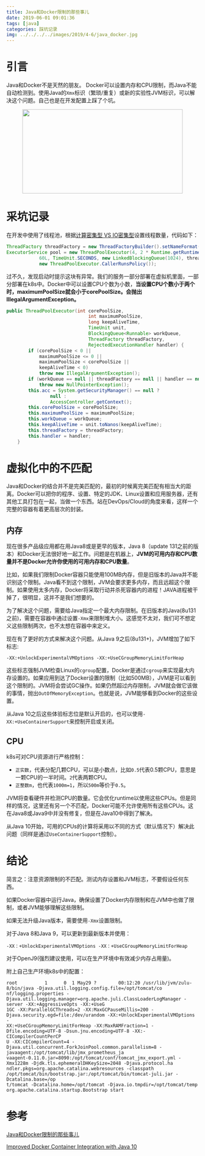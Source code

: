 ```yaml
---
title: Java和Docker限制的那些事儿
date: 2019-06-01 09:01:36
tags: [java]
categories: 踩坑记录
img: ../../../../images/2019/4-6/java_docker.jpg
---
```


# 引言

Java和Docker不是天然的朋友。 Docker可以设置内存和CPU限制，而Java不能自动检测到。使用Java的`Xmx`标识（繁琐/重复）或新的实验性JVM标识，可以解决这个问题。自己也是在开发配置上踩了个坑。<div align=center><img width="420" height="220" src="../../../../images/2019/4-6/java_docker.jpg" algin="center"/></div>

# 采坑记录

在开发中使用了线程池，根据[计算密集型 VS IO密集型](http://rainbowhorse.site/%E8%AE%A1%E7%AE%97%E5%AF%86%E9%9B%86%E5%9E%8B-VS-IO%E5%AF%86%E9%9B%86%E5%9E%8B/)设置线程数量，代码如下：

```java
ThreadFactory threadFactory = new ThreadFactoryBuilder().setNameFormat("service_record").build();
ExecutorService pool = new ThreadPoolExecutor(4, 2 * Runtime.getRuntime().availableProcessors(),
            60L, TimeUnit.SECONDS, new LinkedBlockingQueue(1024), threadFactory,
            new ThreadPoolExecutor.CallerRunsPolicy());

```

过不久，发现启动时提示这块有异常。我们的服务一部分部署在虚拟机里面，一部分部署在k8s中。Docker中可以设置CPU个数为小数，**当设置CPU个数小于两个时，maximumPoolSize就会小于corePoolSize。会抛出IllegalArgumentException。**

```java
public ThreadPoolExecutor(int corePoolSize,
                              int maximumPoolSize,
                              long keepAliveTime,
                              TimeUnit unit,
                              BlockingQueue<Runnable> workQueue,
                              ThreadFactory threadFactory,
                              RejectedExecutionHandler handler) {
        if (corePoolSize < 0 ||
            maximumPoolSize <= 0 ||
            maximumPoolSize < corePoolSize ||
            keepAliveTime < 0)
            throw new IllegalArgumentException();
        if (workQueue == null || threadFactory == null || handler == null)
            throw new NullPointerException();
        this.acc = System.getSecurityManager() == null ?
                null :
                AccessController.getContext();
        this.corePoolSize = corePoolSize;
        this.maximumPoolSize = maximumPoolSize;
        this.workQueue = workQueue;
        this.keepAliveTime = unit.toNanos(keepAliveTime);
        this.threadFactory = threadFactory;
        this.handler = handler;
    }
```

#  虚拟化中的不匹配

Java和Docker的结合并不是完美匹配的，最初的时候离完美匹配有相当大的距离。Docker可以把你的程序、设置、特定的JDK、Linux设置和应用服务器，还有其他工具打包在一起，当做一个东西。站在DevOps/Cloud的角度来看，这样一个完整的容器有着更高层次的封装。

## 内存

现在很多产品级应用都在用Java8或是更早的版本，Java 8（update 131之前的版本）和Docker无法很好地一起工作。问题是在机器上，**JVM的可用内存和CPU数量并不是Docker允许你使用的可用内存和CPU数量**。

比如，如果我们限制Docker容器只能使用100MB内存，但是旧版本的Java并不能识别这个限制。Java看不到这个限制，JVM会要求更多内存，而且远超这个限制。如果使用太多内存，Docker将采取行动并杀死容器内的进程！JAVA进程被干掉了，很明显，这并不是我们想要的。

为了解决这个问题，需要给Java指定一个最大内存限制。在旧版本的Java(8u131之前)，需要在容器中通过设置`-Xmx`来限制堆大小。这感觉不太对，我们可不想定义这些限制两次，也不太想在容器中来定义。

现在有了更好的方式来解决这个问题。从Java 9之后(8u131+)，JVM增加了如下标志:

```shell
-XX:+UnlockExperimentalVMOptions -XX:+UseCGroupMemoryLimitForHeap
```

这些标志强制JVM检查Linux的`cgroup`配置，Docker是通过`cgroup`来实现最大内存设置的。如果应用到达了Docker设置的限制（比如500MB），JVM是可以看到这个限制的。JVM将会尝试GC操作。如果仍然超过内存限制，JVM就会做它该做的事情，抛出`OutOfMemoryException`。也就是说，JVM能够看到Docker的这些设置。

从Java 10之后这些体验标志位是默认开启的，也可以使用`-XX:+UseContainerSupport`来控制开启或关闭。

## CPU

k8s可对CPU资源进行严格控制：

- `正实数`，代表分配几颗CPU，可以是小数点，比如`0.5`代表0.5颗CPU，意思是一颗CPU的一半时间。`2`代表两颗CPU。
- `正整数m`，也代表`1000m=1`，所以`500m`等价于`0.5`。

JVM将查看硬件并检测CPU的数量。它会优化runtime以使用这些CPUs。但是同样的情况，这里还有另一个不匹配，Docker可能不允许使用所有这些CPUs。这在Java8或Java9中并没有修复，但是在Java10中得到了解决。

从Java 10开始，可用的CPUs的计算将采用以不同的方式（默认情况下）解决此问题（同样是通过`UseContainerSupport`控制）。

# 结论

简言之：注意资源限制的不匹配。测试内存设置和JVM标志，不要假设任何东西。

如果Docker容器中运行Java，确保设置了Docker内存限制和在JVM中也做了限制，或者JVM能够理解这些限制。

如果无法升级Java版本，需要使用`-Xmx`设置限制。

对于Java 8和Java 9，可以更新到最新版本并使用：

```
-XX：+UnlockExperimentalVMOptions -XX：+UseCGroupMemoryLimitForHeap
```

对于OpenJ9(强烈建议使用，可以在生产环境中有效减少内存占用量)。

附上自己生产环境k8s中的配置：

```shell
root          1      0  1 May29 ?        00:12:20 /usr/lib/jvm/zulu-8/bin/java -Djava.util.logging.config.file=/opt/tomcat/co
nf/logging.properties -Djava.util.logging.manager=org.apache.juli.ClassLoaderLogManager -server -XX:+AggressiveOpts -XX:+UseG
1GC -XX:ParallelGCThreads=2 -XX:MaxGCPauseMillis=200 -Djava.security.egd=file:/dev/urandom -XX:+UnlockExperimentalVMOptions -
XX:+UseCGroupMemoryLimitForHeap -XX:MaxRAMFraction=1 -Dfile.encoding=UTF-8 -Dsun.jnu.encoding=UTF-8 -XX:-CICompilerCountPerCP
U -XX:CICompilerCount=4 -Djava.util.concurrent.ForkJoinPool.common.parallelism=8 -javaagent:/opt/tomcat/lib/jmx_prometheus_ja
vaagent-0.11.0.jar=8090:/opt/tomcat/conf/tomcat_jmx_export.yml -Xmx1228m -Djdk.tls.ephemeralDHKeySize=2048 -Djava.protocol.ha
ndler.pkgs=org.apache.catalina.webresources -classpath /opt/tomcat/bin/bootstrap.jar:/opt/tomcat/bin/tomcat-juli.jar -Dcatalina.base=/op
t/tomcat -Dcatalina.home=/opt/tomcat -Djava.io.tmpdir=/opt/tomcat/temp org.apache.catalina.startup.Bootstrap start
```

# 参考

[Java和Docker限制的那些事儿](http://dockone.io/article/5932)

[Improved Docker Container Integration with Java 10](https://blog.docker.com/2018/04/improved-docker-container-integration-with-java-10/)